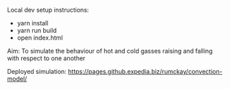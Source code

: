 
Local dev setup instructions:
- yarn install
- yarn run build
- open index.html

Aim:
To simulate the behaviour of hot and cold gasses raising and falling with respect to one another

Deployed simulation:
https://pages.github.expedia.biz/rumckay/convection-model/
